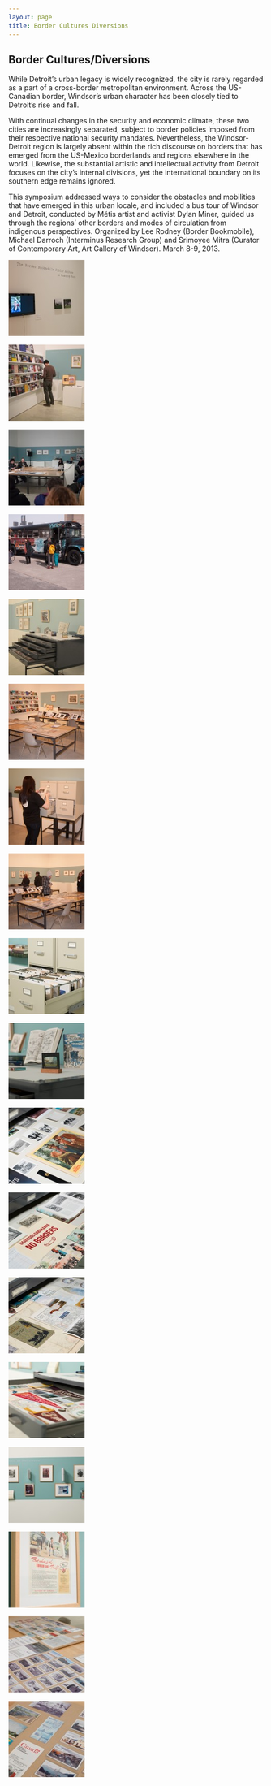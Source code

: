 ```yaml
---
layout: page
title: Border Cultures Diversions
---
```


<div class="page-header">
    <h2>Border Cultures/Diversions</h2>
</div>
<p>While Detroit’s urban legacy is widely recognized, the city is rarely regarded as a part of a cross-border
    metropolitan environment. Across the US-Canadian border, Windsor’s urban character has been closely tied to
    Detroit’s rise and fall.</p>
<p>With continual changes in the security and economic climate, these two cities are increasingly separated, subject to
    border policies imposed from their respective national security mandates. Nevertheless, the Windsor-Detroit region
    is largely absent within the rich discourse on borders that has emerged from the US-Mexico borderlands and regions
    elsewhere in the world. Likewise, the substantial artistic and intellectual activity from Detroit focuses on the
    city’s internal divisions, yet the international boundary on its southern edge remains ignored.</p>
<p>This symposium addressed ways to consider the obstacles and mobilities that have emerged in this urban locale, and
    included a bus tour of Windsor and Detroit, conducted by Métis artist and activist Dylan Miner, guided us through
    the regions’ other borders and modes of circulation from indigenous perspectives. Organized by Lee Rodney (Border
    Bookmobile), Michael Darroch (Interminus Research Group) and Srimoyee Mitra (Curator of Contemporary Art, Art
    Gallery of Windsor). March 8-9, 2013.</p>

<div id='gallery-1' class='gallery galleryid-190 gallery-columns-3 gallery-size-thumbnail'>
    <dl class='gallery-item'>
        <dt class='gallery-icon landscape'>
            <a href='/assets/img/Section3E1-1024x768.jpg' title="Section3E1" data-rl_title="Section3E1"
                class="rl-gallery-link" data-rl_caption="" data-rel="lightbox-gallery-1"><img width="150" height="150"
                    src="/assets/img/Section3E1-150x150.jpg" class="attachment-thumbnail size-thumbnail"
                    alt="" loading="lazy" /></a>
        </dt>
    </dl>
    <dl class='gallery-item'>
        <dt class='gallery-icon portrait'>
            <a href='/assets/img/Section3E2-768x1024.jpg' title="Section3E2" data-rl_title="Section3E2"
                class="rl-gallery-link" data-rl_caption="" data-rel="lightbox-gallery-1"><img width="150" height="150"
                    src="/assets/img/Section3E2-150x150.jpg" class="attachment-thumbnail size-thumbnail"
                    alt="" loading="lazy" /></a>
        </dt>
    </dl>
    <dl class='gallery-item'>
        <dt class='gallery-icon landscape'>
            <a href='/assets/img/Section3E3-1024x684.jpg' title="Section3E3" data-rl_title="Section3E3"
                class="rl-gallery-link" data-rl_caption="" data-rel="lightbox-gallery-1"><img width="150" height="150"
                    src="/assets/img/Section3E3-150x150.jpg" class="attachment-thumbnail size-thumbnail"
                    alt="" loading="lazy" /></a>
        </dt>
    </dl>
    <dl class='gallery-item'>
        <dt class='gallery-icon landscape'>
            <a href='/assets/img/Section3E4-1024x684.jpg' title="Section3E4" data-rl_title="Section3E4"
                class="rl-gallery-link" data-rl_caption="" data-rel="lightbox-gallery-1"><img width="150" height="150"
                    src="/assets/img/Section3E4-150x150.jpg" class="attachment-thumbnail size-thumbnail"
                    alt="" loading="lazy" /></a>
        </dt>
    </dl>
    <dl class='gallery-item'>
        <dt class='gallery-icon landscape'>
            <a href='/assets/img/Section3E5-1024x782.jpg' title="Section3E5" data-rl_title="Section3E5"
                class="rl-gallery-link" data-rl_caption="" data-rel="lightbox-gallery-1"><img width="150" height="150"
                    src="/assets/img/Section3E5-150x150.jpg" class="attachment-thumbnail size-thumbnail"
                    alt="" loading="lazy" /></a>
        </dt>
    </dl>
    <dl class='gallery-item'>
        <dt class='gallery-icon landscape'>
            <a href='/assets/img/Section3E6-1024x684.jpg' title="Section3E6" data-rl_title="Section3E6"
                class="rl-gallery-link" data-rl_caption="" data-rel="lightbox-gallery-1"><img width="150" height="150"
                    src="/assets/img/Section3E6-150x150.jpg" class="attachment-thumbnail size-thumbnail"
                    alt="" loading="lazy" /></a>
        </dt>
    </dl>
    <dl class='gallery-item'>
        <dt class='gallery-icon landscape'>
            <a href='/assets/img/Section3E7-1024x684.jpg' title="Section3E7" data-rl_title="Section3E7"
                class="rl-gallery-link" data-rl_caption="" data-rel="lightbox-gallery-1"><img width="150" height="150"
                    src="/assets/img/Section3E7-150x150.jpg" class="attachment-thumbnail size-thumbnail"
                    alt="" loading="lazy" /></a>
        </dt>
    </dl>
    <dl class='gallery-item'>
        <dt class='gallery-icon landscape'>
            <a href='/assets/img/Section3E8-1024x684.jpg' title="Section3E8" data-rl_title="Section3E8"
                class="rl-gallery-link" data-rl_caption="" data-rel="lightbox-gallery-1"><img width="150" height="150"
                    src="/assets/img/Section3E8-150x150.jpg" class="attachment-thumbnail size-thumbnail"
                    alt="" loading="lazy" /></a>
        </dt>
    </dl>
    <dl class='gallery-item'>
        <dt class='gallery-icon landscape'>
            <a href='/assets/img/Section3E9-1024x768.jpg' title="Section3E9" data-rl_title="Section3E9"
                class="rl-gallery-link" data-rl_caption="" data-rel="lightbox-gallery-1"><img width="150" height="150"
                    src="/assets/img/Section3E9-150x150.jpg" class="attachment-thumbnail size-thumbnail"
                    alt="" loading="lazy" /></a>
        </dt>
    </dl>
    <dl class='gallery-item'>
        <dt class='gallery-icon landscape'>
            <a href='/assets/img/Section3E10-1024x768.jpg' title="Section3E10" data-rl_title="Section3E10"
                class="rl-gallery-link" data-rl_caption="" data-rel="lightbox-gallery-1"><img width="150" height="150"
                    src="/assets/img/Section3E10-150x150.jpg" class="attachment-thumbnail size-thumbnail"
                    alt="" loading="lazy" /></a>
        </dt>
    </dl>
    <dl class='gallery-item'>
        <dt class='gallery-icon landscape'>
            <a href='/assets/img/Section3E11-1024x768.jpg' title="Section3E11" data-rl_title="Section3E11"
                class="rl-gallery-link" data-rl_caption="" data-rel="lightbox-gallery-1"><img width="150" height="150"
                    src="/assets/img/Section3E11-150x150.jpg" class="attachment-thumbnail size-thumbnail"
                    alt="" loading="lazy" /></a>
        </dt>
    </dl>
    <dl class='gallery-item'>
        <dt class='gallery-icon landscape'>
            <a href='/assets/img/Section3E12-1024x768.jpg' title="Section3E12" data-rl_title="Section3E12"
                class="rl-gallery-link" data-rl_caption="" data-rel="lightbox-gallery-1"><img width="150" height="150"
                    src="/assets/img/Section3E12-150x150.jpg" class="attachment-thumbnail size-thumbnail"
                    alt="" loading="lazy" /></a>
        </dt>
    </dl>
    <dl class='gallery-item'>
        <dt class='gallery-icon landscape'>
            <a href='/assets/img/Section3E13-1024x768.jpg' title="Section3E13" data-rl_title="Section3E13"
                class="rl-gallery-link" data-rl_caption="" data-rel="lightbox-gallery-1"><img width="150" height="150"
                    src="/assets/img/Section3E13-150x150.jpg" class="attachment-thumbnail size-thumbnail"
                    alt="" loading="lazy" /></a>
        </dt>
    </dl>
    <dl class='gallery-item'>
        <dt class='gallery-icon landscape'>
            <a href='/assets/img/Section3E14-1024x768.jpg' title="Section3E14" data-rl_title="Section3E14"
                class="rl-gallery-link" data-rl_caption="" data-rel="lightbox-gallery-1"><img width="150" height="150"
                    src="/assets/img/Section3E14-150x150.jpg" class="attachment-thumbnail size-thumbnail"
                    alt="" loading="lazy" /></a>
        </dt>
    </dl>
    <dl class='gallery-item'>
        <dt class='gallery-icon landscape'>
            <a href='/assets/img/Section3E15-1024x768.jpg' title="Section3E15" data-rl_title="Section3E15"
                class="rl-gallery-link" data-rl_caption="" data-rel="lightbox-gallery-1"><img width="150" height="150"
                    src="/assets/img/Section3E15-150x150.jpg" class="attachment-thumbnail size-thumbnail"
                    alt="" loading="lazy" /></a>
        </dt>
    </dl>
    <dl class='gallery-item'>
        <dt class='gallery-icon landscape'>
            <a href='/assets/img/Section3E16-1024x768.jpg' title="Section3E16" data-rl_title="Section3E16"
                class="rl-gallery-link" data-rl_caption="" data-rel="lightbox-gallery-1"><img width="150" height="150"
                    src="/assets/img/Section3E16-150x150.jpg" class="attachment-thumbnail size-thumbnail"
                    alt="" loading="lazy" /></a>
        </dt>
    </dl>
    <dl class='gallery-item'>
        <dt class='gallery-icon landscape'>
            <a href='/assets/img/Section3E17-1024x768.jpg' title="Section3E17" data-rl_title="Section3E17"
                class="rl-gallery-link" data-rl_caption="" data-rel="lightbox-gallery-1"><img width="150" height="150"
                    src="/assets/img/Section3E17-150x150.jpg" class="attachment-thumbnail size-thumbnail"
                    alt="" loading="lazy" /></a>
        </dt>
    </dl>
    <dl class='gallery-item'>
        <dt class='gallery-icon landscape'>
            <a href='/assets/img/Section3E18-1024x768.jpg' title="Section3E18" data-rl_title="Section3E18"
                class="rl-gallery-link" data-rl_caption="" data-rel="lightbox-gallery-1"><img width="150" height="150"
                    src="/assets/img/Section3E18-150x150.jpg" class="attachment-thumbnail size-thumbnail"
                    alt="" loading="lazy" /></a>
        </dt>
    </dl>
</div>